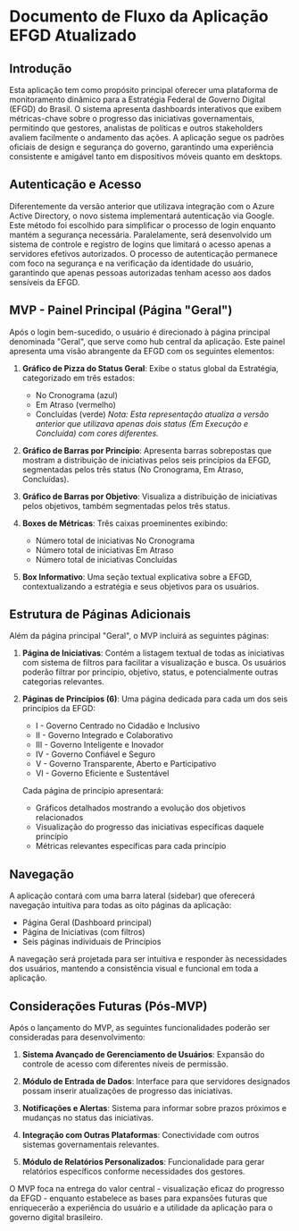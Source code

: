 # Documento de Fluxo da Aplicação EFGD Atualizado

## Introdução

Esta aplicação tem como propósito principal oferecer uma plataforma de monitoramento dinâmico para a Estratégia Federal de Governo Digital (EFGD) do Brasil. O sistema apresenta dashboards interativos que exibem métricas-chave sobre o progresso das iniciativas governamentais, permitindo que gestores, analistas de políticas e outros stakeholders avaliem facilmente o andamento das ações. A aplicação segue os padrões oficiais de design e segurança do governo, garantindo uma experiência consistente e amigável tanto em dispositivos móveis quanto em desktops.

## Autenticação e Acesso

Diferentemente da versão anterior que utilizava integração com o Azure Active Directory, o novo sistema implementará autenticação via Google. Este método foi escolhido para simplificar o processo de login enquanto mantém a segurança necessária. Paralelamente, será desenvolvido um sistema de controle e registro de logins que limitará o acesso apenas a servidores efetivos autorizados. O processo de autenticação permanece com foco na segurança e na verificação da identidade do usuário, garantindo que apenas pessoas autorizadas tenham acesso aos dados sensíveis da EFGD.

## MVP - Painel Principal (Página "Geral")

Após o login bem-sucedido, o usuário é direcionado à página principal denominada "Geral", que serve como hub central da aplicação. Este painel apresenta uma visão abrangente da EFGD com os seguintes elementos:

1. **Gráfico de Pizza do Status Geral**: Exibe o status global da Estratégia, categorizado em três estados:
   - No Cronograma (azul)
   - Em Atraso (vermelho)
   - Concluídas (verde)
   *Nota: Esta representação atualiza a versão anterior que utilizava apenas dois status (Em Execução e Concluída) com cores diferentes.*

2. **Gráfico de Barras por Princípio**: Apresenta barras sobrepostas que mostram a distribuição de iniciativas pelos seis princípios da EFGD, segmentadas pelos três status (No Cronograma, Em Atraso, Concluídas).

3. **Gráfico de Barras por Objetivo**: Visualiza a distribuição de iniciativas pelos objetivos, também segmentadas pelos três status.

4. **Boxes de Métricas**: Três caixas proeminentes exibindo:
   - Número total de iniciativas No Cronograma
   - Número total de iniciativas Em Atraso
   - Número total de iniciativas Concluídas

5. **Box Informativo**: Uma seção textual explicativa sobre a EFGD, contextualizando a estratégia e seus objetivos para os usuários.

## Estrutura de Páginas Adicionais

Além da página principal "Geral", o MVP incluirá as seguintes páginas:

1. **Página de Iniciativas**: Contém a listagem textual de todas as iniciativas com sistema de filtros para facilitar a visualização e busca. Os usuários poderão filtrar por princípio, objetivo, status, e potencialmente outras categorias relevantes.

2. **Páginas de Princípios (6)**: Uma página dedicada para cada um dos seis princípios da EFGD:
   - I - Governo Centrado no Cidadão e Inclusivo
   - II - Governo Integrado e Colaborativo
   - III - Governo Inteligente e Inovador
   - IV - Governo Confiável e Seguro
   - V - Governo Transparente, Aberto e Participativo
   - VI - Governo Eficiente e Sustentável

   Cada página de princípio apresentará:
   - Gráficos detalhados mostrando a evolução dos objetivos relacionados
   - Visualização do progresso das iniciativas específicas daquele princípio
   - Métricas relevantes específicas para cada princípio

## Navegação

A aplicação contará com uma barra lateral (sidebar) que oferecerá navegação intuitiva para todas as oito páginas da aplicação:
- Página Geral (Dashboard principal)
- Página de Iniciativas (com filtros)
- Seis páginas individuais de Princípios

A navegação será projetada para ser intuitiva e responder às necessidades dos usuários, mantendo a consistência visual e funcional em toda a aplicação.

## Considerações Futuras (Pós-MVP)

Após o lançamento do MVP, as seguintes funcionalidades poderão ser consideradas para desenvolvimento:

1. **Sistema Avançado de Gerenciamento de Usuários**: Expansão do controle de acesso com diferentes níveis de permissão.

2. **Módulo de Entrada de Dados**: Interface para que servidores designados possam inserir atualizações de progresso das iniciativas.

3. **Notificações e Alertas**: Sistema para informar sobre prazos próximos e mudanças no status das iniciativas.

4. **Integração com Outras Plataformas**: Conectividade com outros sistemas governamentais relevantes.

5. **Módulo de Relatórios Personalizados**: Funcionalidade para gerar relatórios específicos conforme necessidades dos gestores.

O MVP foca na entrega do valor central - visualização eficaz do progresso da EFGD - enquanto estabelece as bases para expansões futuras que enriquecerão a experiência do usuário e a utilidade da aplicação para o governo digital brasileiro.